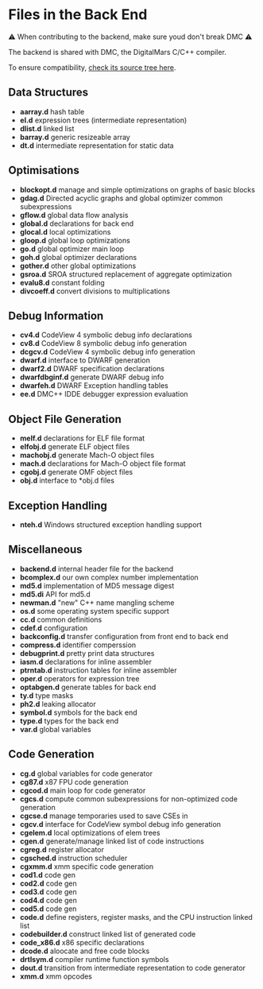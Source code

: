 Files in the Back End
=====================

:warning: When contributing to the backend, make sure youd don't break DMC :warning:

The backend is shared with DMC, the DigitalMars C/C++ compiler.

To ensure compatibility, [check its source tree here](https://github.com/DigitalMars/Compiler/tree/master/dm/src/dmc).

Data Structures
---------------
* **aarray.d**        hash table
* **el.d**            expression trees (intermediate representation)
* **dlist.d**         linked list
* **barray.d**        generic resizeable array
* **dt.d**            intermediate representation for static data

Optimisations
-------------

* **blockopt.d**      manage and simple optimizations on graphs of basic blocks
* **gdag.d**          Directed acyclic graphs and global optimizer common subexpressions
* **gflow.d**         global data flow analysis
* **global.d**        declarations for back end
* **glocal.d**        local optimizations
* **gloop.d**         global loop optimizations
* **go.d**            global optimizer main loop
* **goh.d**           global optimizer declarations
* **gother.d**        other global optimizations
* **gsroa.d**         SROA structured replacement of aggregate optimization
* **evalu8.d**        constant folding
* **divcoeff.d**      convert divisions to multiplications

Debug Information
-----------------

* **cv4.d**           CodeView 4 symbolic debug info declarations
* **cv8.d**           CodeView 8 symbolic debug info generation
* **dcgcv.d**         CodeView 4 symbolic debug info generation
* **dwarf.d**         interface to DWARF generation
* **dwarf2.d**        DWARF specification declarations
* **dwarfdbginf.d**   generate DWARF debug info
* **dwarfeh.d**       DWARF Exception handling tables
* **ee.d**            DMC++ IDDE debugger expression evaluation

Object File Generation
----------------------

* **melf.d**          declarations for ELF file format
* **elfobj.d**        generate ELF object files
* **machobj.d**       generate Mach-O object files
* **mach.d**          declarations for Mach-O object file format
* **cgobj.d**         generate OMF object files
* **obj.d**           interface to *obj.d files

Exception Handling
------------------

* **nteh.d**          Windows structured exception handling support

Miscellaneous
-------------

* **backend.d**       internal header file for the backend
* **bcomplex.d**      our own complex number implementation
* **md5.d**           implementation of MD5 message digest
* **md5.di**          API for md5.d
* **newman.d**        "new" C++ name mangling scheme
* **os.d**            some operating system specific support
* **cc.d**            common definitions
* **cdef.d**          configuration
* **backconfig.d**    transfer configuration from front end to back end
* **compress.d**      identifier comperssion
* **debugprint.d**    pretty print data structures
* **iasm.d**          declarations for inline assembler
* **ptrntab.d**       instruction tables for inline assembler
* **oper.d**          operators for expression tree
* **optabgen.d**      generate tables for back end
* **ty.d**            type masks
* **ph2.d**           leaking allocator
* **symbol.d**        symbols for the back end
* **type.d**          types for the back end
* **var.d**           global variables

Code Generation
---------------

* **cg.d**            global variables for code generator
* **cg87.d**          x87 FPU code generation
* **cgcod.d**         main loop for code generator
* **cgcs.d**          compute common subexpressions for non-optimized code generation
* **cgcse.d**         manage temporaries used to save CSEs in
* **cgcv.d**          interface for CodeView symbol debug info generation
* **cgelem.d**        local optimizations of elem trees
* **cgen.d**          generate/manage linked list of code instructions
* **cgreg.d**         register allocator
* **cgsched.d**       instruction scheduler
* **cgxmm.d**         xmm specific code generation
* **cod1.d**          code gen
* **cod2.d**          code gen
* **cod3.d**          code gen
* **cod4.d**          code gen
* **cod5.d**          code gen
* **code.d**          define registers, register masks, and the CPU instruction linked list
* **codebuilder.d**   construct linked list of generated code
* **code_x86.d**      x86 specific declarations
* **dcode.d**         aloocate and free code blocks
* **drtlsym.d**       compiler runtime function symbols
* **dout.d**           transition from intermediate representation to code generator
* **xmm.d**           xmm opcodes
